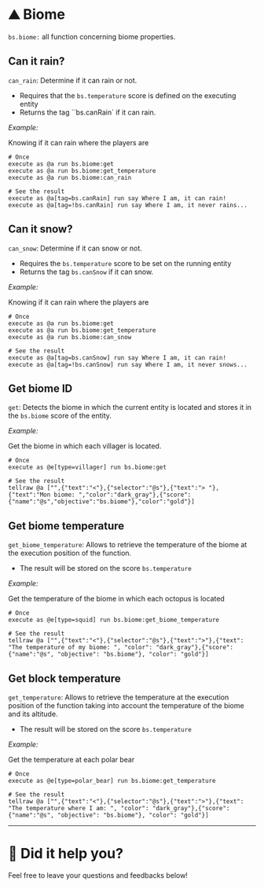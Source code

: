 # ⛰️ Biome

`bs.biome:` all function concerning biome properties.

## Can it rain?

`can_rain`: Determine if it can rain or not.

- Requires that the `bs.temperature` score is defined on the
   executing entity
- Returns the tag ``bs.canRain` if it can rain.

*Example:*

Knowing if it can rain where the players are

```
# Once
execute as @a run bs.biome:get
execute as @a run bs.biome:get_temperature
execute as @a run bs.biome:can_rain

# See the result
execute as @a[tag=bs.canRain] run say Where I am, it can rain!
execute as @a[tag=!bs.canRain] run say Where I am, it never rains...
```

## Can it snow?

`can_snow`: Determine if it can snow or not.

- Requires the `bs.temperature` score to be set on the running entity
- Returns the tag `bs.canSnow` if it can snow.

*Example:*

Knowing if it can rain where the players are

```
# Once
execute as @a run bs.biome:get
execute as @a run bs.biome:get_temperature
execute as @a run bs.biome:can_snow

# See the result
execute as @a[tag=bs.canSnow] run say Where I am, it can rain!
execute as @a[tag=!bs.canSnow] run say Where I am, it never snows...
```

## Get biome ID

`get`: Detects the biome in which the current entity is located and
stores it in the `bs.biome` score of the entity.

*Example:*

Get the biome in which each villager is located.

```
# Once
execute as @e[type=villager] run bs.biome:get

# See the result
tellraw @a ["",{"text":"<"},{"selector":"@s"},{"text":"> "},{"text":"Mon biome: ","color":"dark_gray"},{"score":{"name":"@s","objective":"bs.biome"},"color":"gold"}]
```

## Get biome temperature

`get_biome_temperature`: Allows to retrieve the temperature of the
biome at the execution position of the function.

- The result will be stored on the score `bs.temperature`

*Example:*

Get the temperature of the biome in which each octopus is located

```
# Once
execute as @e[type=squid] run bs.biome:get_biome_temperature

# See the result
tellraw @a ["",{"text":"<"},{"selector":"@s"},{"text":">"},{"text": "The temperature of my biome: ", "color": "dark_gray"},{"score":{"name":"@s", "objective": "bs.biome"}, "color": "gold"}]
```

## Get block temperature

`get_temperature`: Allows to retrieve the temperature at the execution
position of the function taking into account the temperature of the
biome and its altitude.

- The result will be stored on the score `bs.temperature`

*Example:*

Get the temperature at each polar bear

```
# Once
execute as @e[type=polar_bear] run bs.biome:get_temperature

# See the result
tellraw @a ["",{"text":"<"},{"selector":"@s"},{"text":">"},{"text": "The temperature where I am: ", "color": "dark_gray"},{"score":{"name":"@s", "objective": "bs.biome"}, "color": "gold"}]
```

---

# 💬 Did it help you?

Feel free to leave your questions and feedbacks below!

<script src="https://giscus.app/client.js"
        data-repo="Gunivers/Glibs"
        data-repo-id="R_kgDOHQjqYg"
        data-category="Documentation"
        data-category-id="DIC_kwDOHQjqYs4CUQpy"
        data-mapping="title"
        data-strict="0"
        data-reactions-enabled="1"
        data-emit-metadata="0"
        data-input-position="bottom"
        data-theme="light"
        data-lang="fr"
        data-loading="lazy"
        crossorigin="anonymous"
        async>
</script>